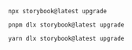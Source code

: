 ```shell renderer="common" language="js" packageManager="npm"
npx storybook@latest upgrade
```

```shell renderer="common" language="js" packageManager="pnpm"
pnpm dlx storybook@latest upgrade
```

```shell renderer="common" language="js" packageManager="yarn"
yarn dlx storybook@latest upgrade
```
